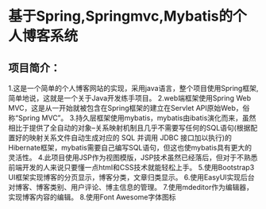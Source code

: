 
# 基于Spring,Springmvc,Mybatis的个人博客系统

## 项目简介：
1.这是一个简单的个人博客网站的实现，采用java语言，整个项目使用Spring框架,简单地说，这就是一个关于Java开发练手项目。
2.web端框架使用Spring Web MVC，这是从一开始就被包含在Spring框架的建立在Servlet API原始Web，俗称“Spring MVC”。
3.持久层框架使用mybatis，mybatis由ibatis演化而来，虽然相比于提供了全自动的对象–关系映射机制且几乎不需要写任何的SQL语句(根据配置好的映射关系文件自动生成对应的 SQL 并调用 JDBC 接口加以执行)的Hibernate框架，mybatis需要自己编写SQL语句，但这也使mybatis具有更大的灵活性。
4.此项目使用JSP作为视图模版，JSP技术虽然已经落后，但对于不熟悉前端开发的人来说只要懂一点html和CSS技术就能轻松上手。
5.使用Bootstrap3 UI框架实现博客的分页显示，博客分类，文章归类显示。
6.使用EasyUI实现后台对博客、博客类别、用户评论、博主信息的管理。
7.使用mdeditor作为编辑器，实现博客内容的编辑。
8.使用Font Awesome字体图标
